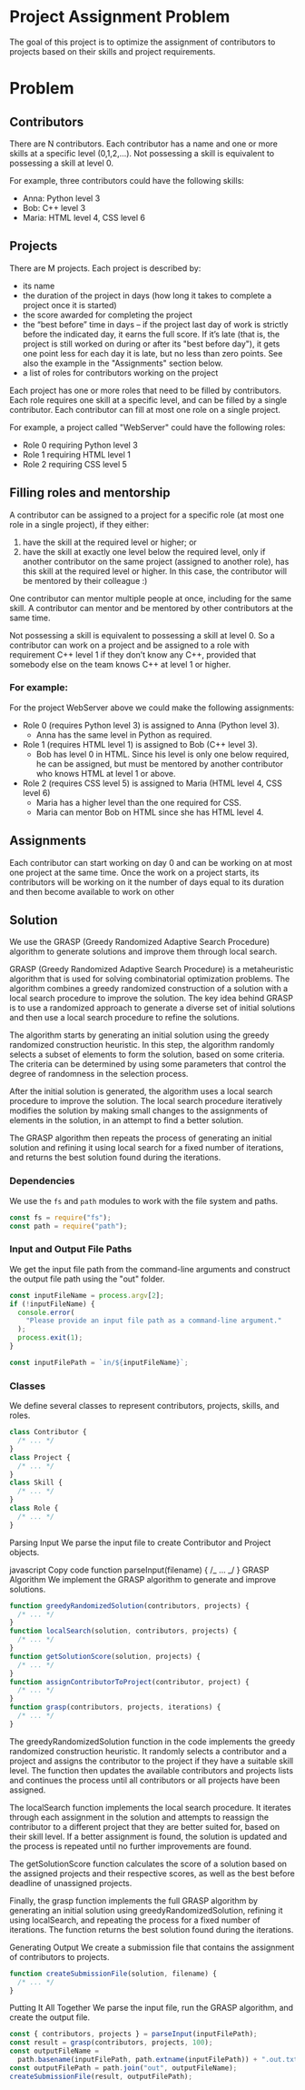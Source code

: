 # Project Assignment Problem

The goal of this project is to optimize the assignment of contributors to projects based on their skills and project requirements.

# Problem

## Contributors

There are N contributors. Each contributor has a name and one or more skills at a specific level (0,1,2,…). Not possessing a skill is equivalent to possessing a skill at level 0.

For example, three contributors could have the following skills:

- Anna: Python level 3
- Bob: C++ level 3
- Maria: HTML level 4, CSS level 6

## Projects

There are M projects. Each project is described by:

- its name
- the duration of the project in days (how long it takes to complete a project once it is started)
- the score awarded for completing the project
- the “best before” time in days – if the project last day of work is strictly before the indicated day, it earns the full score. If it’s late (that is, the project is still worked on during or after its "best before day"), it gets one point less for each day it is late, but no less than zero points. See also the example in the "Assignments" section below.
- a list of roles for contributors working on the project

Each project has one or more roles that need to be filled by contributors. Each role requires one skill at a specific level, and can be filled by a single contributor. Each contributor can fill at most one role on a single project.

For example, a project called "WebServer" could have the following roles:

- Role 0 requiring Python level 3
- Role 1 requiring HTML level 1
- Role 2 requiring CSS level 5

## Filling roles and mentorship

A contributor can be assigned to a project for a specific role (at most one role in a single project), if they either:

1. have the skill at the required level or higher; or
2. have the skill at exactly one level below the required level, only if another contributor on the same project (assigned to another role), has this skill at the required level or higher. In this case, the contributor will be mentored by their colleague :)

One contributor can mentor multiple people at once, including for the same skill. A contributor can mentor and be mentored by other contributors at the same time.

Not possessing a skill is equivalent to possessing a skill at level 0. So a contributor can work on a project and be assigned to a role with requirement C++ level 1 if they don’t know any C++, provided that somebody else on the team knows C++ at level 1 or higher.

### For example:

For the project WebServer above we could make the following assignments:

- Role 0 (requires Python level 3) is assigned to Anna (Python level 3).
  - Anna has the same level in Python as required.
- Role 1 (requires HTML level 1) is assigned to Bob (C++ level 3).
  - Bob has level 0 in HTML. Since his level is only one below required, he can be assigned, but must be mentored by another contributor who knows HTML at level 1 or above.
- Role 2 (requires CSS level 5) is assigned to Maria (HTML level 4, CSS level 6)
  - Maria has a higher level than the one required for CSS.
  - Maria can mentor Bob on HTML since she has HTML level 4.

## Assignments

Each contributor can start working on day 0 and can be working on at most one project at the same time. Once the work on a project starts, its contributors will be working on it the number of days equal to its duration and then become available to work on other

## Solution

We use the GRASP (Greedy Randomized Adaptive Search Procedure) algorithm to generate solutions and improve them through local search.

GRASP (Greedy Randomized Adaptive Search Procedure) is a metaheuristic algorithm that is used for solving combinatorial optimization problems. The algorithm combines a greedy randomized construction of a solution with a local search procedure to improve the solution. The key idea behind GRASP is to use a randomized approach to generate a diverse set of initial solutions and then use a local search procedure to refine the solutions.

The algorithm starts by generating an initial solution using the greedy randomized construction heuristic. In this step, the algorithm randomly selects a subset of elements to form the solution, based on some criteria. The criteria can be determined by using some parameters that control the degree of randomness in the selection process.

After the initial solution is generated, the algorithm uses a local search procedure to improve the solution. The local search procedure iteratively modifies the solution by making small changes to the assignments of elements in the solution, in an attempt to find a better solution.

The GRASP algorithm then repeats the process of generating an initial solution and refining it using local search for a fixed number of iterations, and returns the best solution found during the iterations.

### Dependencies

We use the `fs` and `path` modules to work with the file system and paths.

```javascript
const fs = require("fs");
const path = require("path");
```

### Input and Output File Paths

We get the input file path from the command-line arguments and construct the output file path using the "out" folder.

```javascript
const inputFileName = process.argv[2];
if (!inputFileName) {
  console.error(
    "Please provide an input file path as a command-line argument."
  );
  process.exit(1);
}

const inputFilePath = `in/${inputFileName}`;
```

### Classes

We define several classes to represent contributors, projects, skills, and roles.

```javascript
class Contributor {
  /* ... */
}
class Project {
  /* ... */
}
class Skill {
  /* ... */
}
class Role {
  /* ... */
}
```

Parsing Input
We parse the input file to create Contributor and Project objects.

javascript
Copy code
function parseInput(filename) { /_ ... _/ }
GRASP Algorithm
We implement the GRASP algorithm to generate and improve solutions.

```javascript
function greedyRandomizedSolution(contributors, projects) {
  /* ... */
}
function localSearch(solution, contributors, projects) {
  /* ... */
}
function getSolutionScore(solution, projects) {
  /* ... */
}
function assignContributorToProject(contributor, project) {
  /* ... */
}
function grasp(contributors, projects, iterations) {
  /* ... */
}
```

The greedyRandomizedSolution function in the code implements the greedy randomized construction heuristic. It randomly selects a contributor and a project and assigns the contributor to the project if they have a suitable skill level. The function then updates the available contributors and projects lists and continues the process until all contributors or all projects have been assigned.

The localSearch function implements the local search procedure. It iterates through each assignment in the solution and attempts to reassign the contributor to a different project that they are better suited for, based on their skill level. If a better assignment is found, the solution is updated and the process is repeated until no further improvements are found.

The getSolutionScore function calculates the score of a solution based on the assigned projects and their respective scores, as well as the best before deadline of unassigned projects.

Finally, the grasp function implements the full GRASP algorithm by generating an initial solution using greedyRandomizedSolution, refining it using localSearch, and repeating the process for a fixed number of iterations. The function returns the best solution found during the iterations.

Generating Output
We create a submission file that contains the assignment of contributors to projects.

```javascript
function createSubmissionFile(solution, filename) {
  /* ... */
}
```

Putting It All Together
We parse the input file, run the GRASP algorithm, and create the output file.

```javascript
const { contributors, projects } = parseInput(inputFilePath);
const result = grasp(contributors, projects, 100);
const outputFileName =
  path.basename(inputFilePath, path.extname(inputFilePath)) + ".out.txt";
const outputFilePath = path.join("out", outputFileName);
createSubmissionFile(result, outputFilePath);
```
